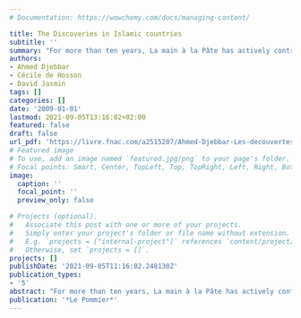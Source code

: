 ```yaml
---
# Documentation: https://wowchemy.com/docs/managing-content/

title: The Discoveries in Islamic countries
subtitle: ''
summary: "For more than ten years, La main à la Pâte has actively contributed to the renewal of science education in France and in some thirty countries. In this spirit, in 2004 Le Pommier published L'Europe des Découverte, intended for teachers of cycle 3 and beginning of college. The originality of the book was to allow a constructive use of the history of science and technology to conduct experimental activities in the classroom. He proved that the use of history in the classroom also contributes to the construction of scientific and technical knowledge, ..."
authors:
- Ahmed Djebbar
- Cécile de Hosson 
- David Jasmin
tags: []
categories: []
date: '2009-01-01'
lastmod: 2021-09-05T13:16:02+02:00
featured: false
draft: false
url_pdf: 'https://livre.fnac.com/a2515207/Ahmed-Djebbar-Les-decouvertes-en-pays-d-Islam'
# Featured image
# To use, add an image named `featured.jpg/png` to your page's folder.
# Focal points: Smart, Center, TopLeft, Top, TopRight, Left, Right, BottomLeft, Bottom, BottomRight.
image:
  caption: ''
  focal_point: ''
  preview_only: false

# Projects (optional).
#   Associate this post with one or more of your projects.
#   Simply enter your project's folder or file name without extension.
#   E.g. `projects = ["internal-project"]` references `content/project/deep-learning/index.md`.
#   Otherwise, set `projects = []`.
projects: []
publishDate: '2021-09-05T11:16:02.248130Z'
publication_types:
- '5'
abstract: "For more than ten years, La main à la Pâte has actively contributed to the renewal of science education in France and in some thirty countries. In this spirit, in 2004 Le Pommier published L'Europe des Découverte, intended for teachers of cycle 3 and beginning of college. The originality of the book was to allow a constructive use of the history of science and technology to conduct experimental activities in the classroom. He proved that the use of history in the classroom also contributes to the construction of scientific and technical knowledge, and that it can help to modify the image of science itself. Driven by the same spirit of openness and curiosity, Les Découvertes en pays d'Islam this time gives pride of place to the scientific discoveries of what has come to be called the “golden age of Arab sciences”. Eight discoveries are presented: the astrolabe; the rainbow theory; vision and light ray; the symmetry ; distillation; the water pump; pulmonary circulation; the scales of wisdom. While allowing the teacher to deepen his scientific culture, the book provides him with the educational tools to carry out activities in class. Even if, like its predecessor, it is part of an educational and scientific framework, Les Découvertes en pays d'Islam goes far beyond its socio-educational implications: by introducing this period in the history of science to school. , the work not only contributes to making known the extraordinary scientific and technical production of the Arab-Muslim culture but also helps to distinguish the contributions of the cultures today associated in France with the most recent immigrations to the construction of a knowledge. universal and shared."
publication: '*Le Pommier*'
---
```

<style>
   footer p:nth-child(2) {
    font-size: 0.75rem;
    text-align: center;
    display: none;
}
blockquote{
  display: none;
}
 </style>